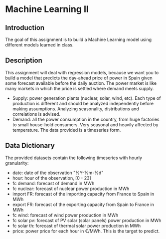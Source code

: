 # Machine Learning II

## Introduction

The goal of this assignment is to build a Machine Learning model using different models learned in class.

## Description

This assignment will deal with regression models, because we want you to build a model that predicts the day-ahead price of power in Spain given some forecast available before the daily auction.
The power market is like many markets in which the price is settled where demand meets supply.
- Supply: power generation plants (nuclear, solar, wind, etc). Each type of production is different and should be analyzed independently before making assumptions. Analyzing seasonality, distributions and correlations is advised.
- Demand: all the power consumption in the country, from huge factories to small house-hold consumers. Very seasonal and heavily affected by temperature.
The data provided is a timeseries form.

## Data Dictionary

The provided datasets contain the following timeseries with hourly granularity:
- date: date of the observation "%Y-%m-%d"
- hour: hour of the observation, [0 - 23]
- fc demand: forecast of demand in MWh
- fc nuclear: forecast of nuclear power production in MWh
- import FR: forecast of the importing capacity from France to Spain in MWh
- export FR: forecast of the exporting capacity from Spain to France in MWh
- fc wind: forecast of wind power production in MWh
- fc solar pv: forecast of PV solar (solar panels) power production in MWh
- fc solar th: forecast of thermal solar power production in MWh
- price: power price for each hour in €/MWh. This is the target to predict.
